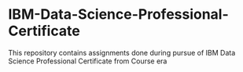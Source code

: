 # IBM-Data-Science-Professional-Certificate
This repository contains assignments done during pursue of IBM Data Science Professional Certificate from Course era 
